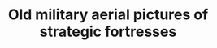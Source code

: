 ---
schema: default
title: Old military aerial pictures of strategic fortresses
organization: Dutch Government
notes: just pictures
resources:
  - name: Imagery
    url: 'https://www.flickr.com/photos/nimhimages'
    format: jpeg
license: ''
category:
  - Infrastructure
  - Facilities / Landmarks
  - Public safety
---